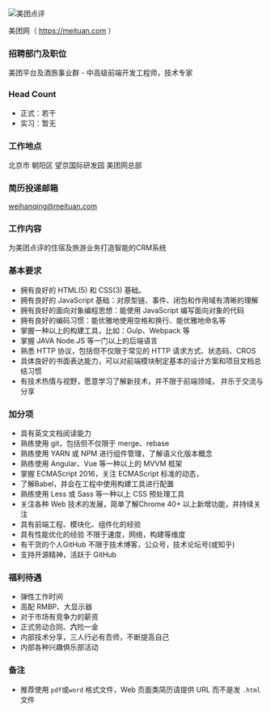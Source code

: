![美团点评](https://cloud.githubusercontent.com/assets/7105264/22767050/f9c0b4e2-eeb3-11e6-8b2c-185c4e1fc629.png)

美团网（ https://meituan.com ）

### 招聘部门及职位

美团平台及酒旅事业群 - 中高级前端开发工程师，技术专家

### Head Count

- 正式：若干
- 实习：暂无

### 工作地点

北京市 朝阳区 望京国际研发园 美团网总部

### 简历投递邮箱

weihanqing@meituan.com

### 工作内容
为美团点评的住宿及旅游业务打造智能的CRM系统

### 基本要求
- 拥有良好的 HTML(5) 和 CSS(3) 基础。
- 拥有良好的 JavaScript 基础：对原型链、事件、闭包和作用域有清晰的理解
- 拥有良好的面向对象编程思想：能使用 JavaScript 编写面向对象的代码
- 拥有良好的编码习惯：能优雅地使用空格和换行、能优雅地命名等
- 掌握一种以上的构建工具，比如：Gulp、Webpack 等
- 掌握 JAVA Node.JS 等一门以上的后端语言
- 熟悉 HTTP 协议，包括但不仅限于常见的 HTTP 请求方式、状态码、CROS
- 具体良好的书面表达能力，可以对前端模块制定基本的设计方案和项目文档总结习惯
- 有技术热情与视野，愿意学习了解新技术，并不限于前端领域， 并乐于交流与分享

### 加分项
- 具有英文文档阅读能力
- 熟练使用 git，包括但不仅限于 merge、rebase
- 熟练使用 YARN 或 NPM 进行组件管理，了解语义化版本概念
- 熟练使用 Angular、Vue 等一种以上的 MVVM 框架
- 掌握 ECMAScript 2016，关注 ECMAScript 标准的动态， 
- 了解Babel，并会在工程中使用构建工具进行配置
- 熟练使用 Less 或 Sass 等一种以上 CSS 预处理工具
- 关注各种 Web 技术的发展，简单了解Chrome 40+ 以上新增功能，并持续关注
- 具有前端工程、模块化、组件化的经验
- 具有性能优化的经验 不限于速度，网络，构建等维度
- 有干货的个人GitHub 不限于技术博客，公众号，技术论坛号(或知乎)
- 支持开源精神，活跃于 GitHub

### 福利待遇
- 弹性工作时间
- 高配 RMBP、大显示器
- 对于市场有竞争力的薪资
- 正式劳动合同、**六**险一金
- 内部技术分享，三人行必有吾师，不断提高自己
- 内部各种兴趣俱乐部活动

### 备注

- 推荐使用 `pdf`或`word` 格式文件，Web 页面类简历请提供 URL 而不是发 `.html` 文件
